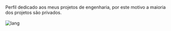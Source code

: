 Perfil dedicado aos meus projetos de engenharia, por este motivo a maioria dos projetos são privados.<br><br>
![lang](https://github-readme-stats.vercel.app/api/top-langs/?username=brunohermes) 

